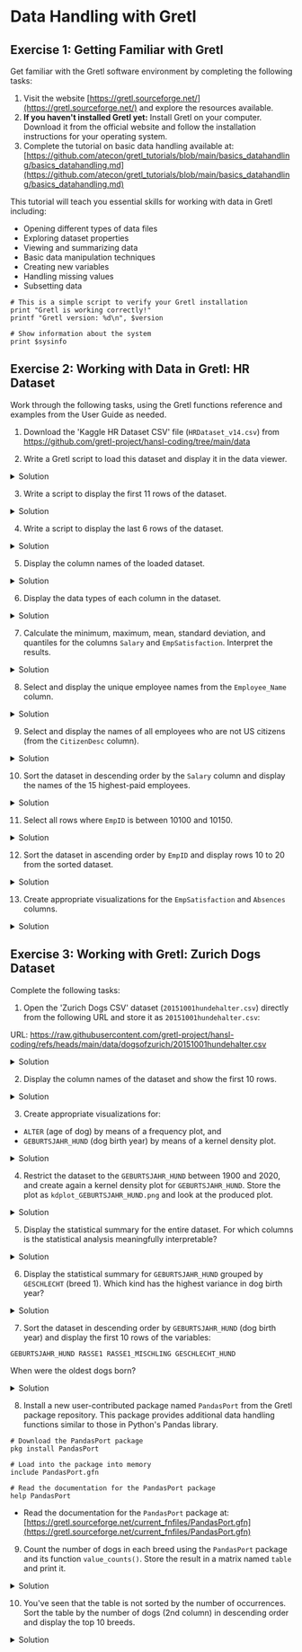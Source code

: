# Data Handling with Gretl

## Exercise 1: Getting Familiar with Gretl

Get familiar with the Gretl software environment by completing the following tasks:

1. Visit the website [https://gretl.sourceforge.net/](https://gretl.sourceforge.net/) and explore the resources available.
2. **If you haven't installed Gretl yet:** Install Gretl on your computer. Download it from the official website and follow the installation instructions for your operating system.
3. Complete the tutorial on basic data handling available at:
   [https://github.com/atecon/gretl_tutorials/blob/main/basics_datahandling/basics_datahandling.md](https://github.com/atecon/gretl_tutorials/blob/main/basics_datahandling/basics_datahandling.md)

This tutorial will teach you essential skills for working with data in Gretl including:
- Opening different types of data files
- Exploring dataset properties
- Viewing and summarizing data
- Basic data manipulation techniques
- Creating new variables
- Handling missing values
- Subsetting data

```hansl
# This is a simple script to verify your Gretl installation
print "Gretl is working correctly!"
printf "Gretl version: %d\n", $version

# Show information about the system
print $sysinfo
```

## Exercise 2: Working with Data in Gretl: HR Dataset

Work through the following tasks, using the Gretl functions reference and examples from the User Guide as needed.

1. Download the 'Kaggle HR Dataset CSV' file (`HRDataset_v14.csv`)  from https://github.com/gretl-project/hansl-coding/tree/main/data

2. Write a Gretl script to load this dataset and display it in the data viewer.
<details>
<summary>Solution</summary>
<pre><code class="language-hansl"># exercise_2.inp
open "<PATH_TO_YOUR_FILE>/HRDataset_v14.csv"
varlist
</code></pre>
</details>

3. Write a script to display the first 11 rows of the dataset.
<details>
<summary>Solution</summary>
<pre><code class="language-hansl"># Show first 11 rows
print dataset --byobs --range=1:11
</code></pre>
</details>

4. Write a script to display the last 6 rows of the dataset.
<details>
<summary>Solution</summary>
<pre><code class="language-hansl"># Show last 6 rows
print dataset --byobs --range=-6:
</code></pre>
</details>

5. Display the column names of the loaded dataset.
<details>
<summary>Solution</summary>
<pre><code class="language-hansl"># Display column names
varlist
</code></pre>
</details>

6. Display the data types of each column in the dataset.
<details>
<summary>Solution</summary>
<pre><code class="language-hansl"># Display data types
list L = dataset
loop foreach i L
    printf "Variable: %s, Type: %s\n", "$i", typename($i)
endloop
</code></pre>
</details>

7. Calculate the minimum, maximum, mean, standard deviation, and quantiles for the columns `Salary` and `EmpSatisfaction`. Interpret the results.
<details>
<summary>Solution</summary>
<pre><code class="language-hansl"># Calculate statistics
summary Salary   #--simple
summary EmpSatisfaction   #--simple
</code></pre>
</details>

8. Select and display the unique employee names from the `Employee_Name` column.
<details>
<summary>Solution</summary>
<pre><code class="language-hansl"># Select and display employee names
eval strvals(Employee_Name)  # initial 10 only
# print all distinct names
strings Names = strvals(Employee_Name)
loop foreach i Names
    print "$i"
endloop
</code></pre>
</details>

9. Select and display the names of all employees who are not US citizens (from the `CitizenDesc` column).
<details>
<summary>Solution</summary>
<pre><code class="language-hansl"># Select and display non-US citizens
series nonUS = (CitizenDesc != "US Citizen")
smpl nonUS  == TRUE --restrict
print Employee_Name CitizenDesc --byobs
smpl full  # reset to full sample
</code></pre>
</details>

10. Sort the dataset in descending order by the `Salary` column and display the names of the 15 highest-paid employees.

<details>
<summary>Solution</summary>
<pre><code class="language-hansl"># Sort by salary and show highest-paid employees
dataset dsortby Salary
print Employee_Name Salary --byobs --range=1:15
</code></pre>
</details>

11. Select all rows where `EmpID` is between 10100 and 10150.
<details>
<summary>Solution</summary>
<pre><code class="language-hansl"># Select rows where EmpID is between 10100 and 10150
series range_emp = (EmpID >= 10100 && EmpID <= 10150)
smpl range_emp --restrict
print Employee_Name EmpID
smpl full
</code></pre>
</details>

12. Sort the dataset in ascending order by `EmpID` and display rows 10 to 20 from the sorted dataset.

<details>
<summary>Solution</summary>
<pre><code class="language-hansl"># Sort by EmpID and display rows 10-20
dataset sortby EmpID
print Employee_Name EmpID --byobs --range=10:20
</code></pre>
</details>

13. Create appropriate visualizations for the `EmpSatisfaction` and `Absences` columns.

<details>
<summary>Solution</summary>
<pre><code class="language-hansl"># Create visualizations
freq EmpSatisfaction --plot=display
freq Absences --normal --plot=display
gnuplot Absences EmpSatisfaction --output=display \
  { set jitter over 0.5 spread 0.5;}
</code></pre>
</details>

## Exercise 3: Working with Gretl: Zurich Dogs Dataset

Complete the following tasks:

1. Open the 'Zurich Dogs CSV' dataset (`20151001hundehalter.csv`) directly from the following URL and store it as `20151001hundehalter.csv`:

URL: https://raw.githubusercontent.com/gretl-project/hansl-coding/refs/heads/main/data/dogsofzurich/20151001hundehalter.csv

<details>
<summary>Solution</summary>
<pre><code class="language-hansl"># exercise_3.inp
string URL = "https://raw.githubusercontent.com/gretl-project/hansl-coding/refs/heads/main/data/dogsofzurich/20151001hundehalter.csv"
string FILENAME = "20151001hundehalter.csv"

open "@URL"  # One can directly open a URL in gretl
store "@FILENAME"
varlist
</code></pre>
Alternatively, you can download the file manually and then open it by ```open "@FILENAME"``
</details>


2. Display the column names of the dataset and show the first 10 rows.
<details>
<summary>Solution</summary>
<pre><code class="language-hansl">
varlist
print dataset --byobs --range=1:10  # Show first 10 rows
</code></pre>
</details>

3. Create appropriate visualizations for:
- `ALTER` (age of dog) by means of a frequency plot, and
- `GEBURTSJAHR_HUND` (dog birth year) by means of a kernel density plot.
<details>
<summary>Solution</summary>
<pre><code class="language-hansl"># Create histograms
freq ALTER --plot=display
kdplot GEBURTSJAHR_HUND --output=display
</code></pre>
</details>

4. Restrict the dataset to the `GEBURTSJAHR_HUND` between 1900 and 2020, and create again a kernel density plot for `GEBURTSJAHR_HUND`. Store the plot as `kdplot_GEBURTSJAHR_HUND.png` and look at the produced plot.

<details>
<summary>Solution</summary>
<pre><code class="language-hansl"># Restrict the dataset
smpl 1900 2020   # restrict years
kdplot GEBURTSJAHR_HUND --output="kdplot_GEBURTSJAHR_HUND_1990_to_2020.png"
smpl full  # reset to full sample
</code></pre>
</details>

5. Display the statistical summary for the entire dataset. For which columns is the statistical analysis meaningfully interpretable?
<details>
<summary>Solution</summary>
<pre><code class="language-hansl"># Show statistical summary
summary dataset #--simple
# The statistical analysis is most meaningful for numeric columns like:
# - GEBURTSJAHR_HUND (dog birth year)
# Most other columns are categorical and/ or are string series
</code></pre>
</details>

6. Display the statistical summary for `GEBURTSJAHR_HUND` grouped by `GESCHLECHT` (breed 1). Which kind has the highest variance in dog birth year?
<details>
<summary>Solution</summary>
<pre><code class="language-hansl"># Grouped statistics
summary GEBURTSJAHR_HUND --by=GESCHLECHT --simple
</code></pre>
</details>

7. Sort the dataset in descending order by `GEBURTSJAHR_HUND` (dog birth year) and display the first 10 rows of the variables:
```
GEBURTSJAHR_HUND RASSE1 RASSE1_MISCHLING GESCHLECHT_HUND
```
When were the oldest dogs born?
<details>
<summary>Solution</summary>
<pre><code class="language-hansl"># Sort by dog birth year in descending order
dataset sortby GEBURTSJAHR_HUND
# Show the ten dog breeds with the most dogs
print GEBURTSJAHR_HUND RASSE1 RASSE1_MISCHLING GESCHLECHT_HUND \
  --byobs --range=1:10
</code></pre>
</details>


8. Install a new user-contributed package named `PandasPort` from the Gretl package repository. This package provides additional data handling functions similar to those in Python's Pandas library.

```hansl
# Download the PandasPort package
pkg install PandasPort

# Load into the package into memory
include PandasPort.gfn

# Read the documentation for the PandasPort package
help PandasPort
```

- Read the documentation for the `PandasPort` package at:
  [https://gretl.sourceforge.net/current_fnfiles/PandasPort.gfn](https://gretl.sourceforge.net/current_fnfiles/PandasPort.gfn)

9. Count the number of dogs in each breed using the `PandasPort` package and its function `value_counts()`. Store the result in a matrix named `table` and print it.

<details>
<summary>Solution</summary>
<pre><code class="language-hansl"># Count the number of dogs by birth year
include PandasPort.gfn
matrix table = value_counts(RASSE1)
print table
</code></pre>
</details>

10. You've seen that the table is not sorted by the number of occurrences. Sort the table by the number of dogs (2nd column) in descending order and display the top 10 breeds.

<details>
<summary>Solution</summary>
<pre><code class="language-hansl"># Count the number of dogs by birth year
matrix table_sorted = mreverse(msortby(table, 2))
print table_sorted[1:10,]
</code></pre>
</details>